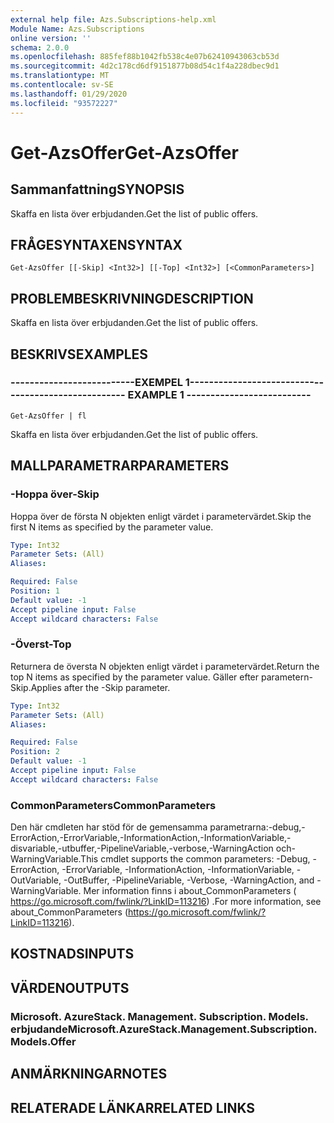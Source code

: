 ```yaml
---
external help file: Azs.Subscriptions-help.xml
Module Name: Azs.Subscriptions
online version: ''
schema: 2.0.0
ms.openlocfilehash: 885fef88b1042fb538c4e07b62410943063cb53d
ms.sourcegitcommit: 4d2c178cd6df9151877b08d54c1f4a228dbec9d1
ms.translationtype: MT
ms.contentlocale: sv-SE
ms.lasthandoff: 01/29/2020
ms.locfileid: "93572227"
---
```

# <span data-ttu-id="bf35c-101">Get-AzsOffer</span><span class="sxs-lookup"><span data-stu-id="bf35c-101">Get-AzsOffer</span></span>

## <span data-ttu-id="bf35c-102">Sammanfattning</span><span class="sxs-lookup"><span data-stu-id="bf35c-102">SYNOPSIS</span></span>
<span data-ttu-id="bf35c-103">Skaffa en lista över erbjudanden.</span><span class="sxs-lookup"><span data-stu-id="bf35c-103">Get the list of public offers.</span></span>

## <span data-ttu-id="bf35c-104">FRÅGESYNTAXEN</span><span class="sxs-lookup"><span data-stu-id="bf35c-104">SYNTAX</span></span>

```
Get-AzsOffer [[-Skip] <Int32>] [[-Top] <Int32>] [<CommonParameters>]
```

## <span data-ttu-id="bf35c-105">PROBLEMBESKRIVNING</span><span class="sxs-lookup"><span data-stu-id="bf35c-105">DESCRIPTION</span></span>
<span data-ttu-id="bf35c-106">Skaffa en lista över erbjudanden.</span><span class="sxs-lookup"><span data-stu-id="bf35c-106">Get the list of public offers.</span></span>

## <span data-ttu-id="bf35c-107">BESKRIVS</span><span class="sxs-lookup"><span data-stu-id="bf35c-107">EXAMPLES</span></span>

### <span data-ttu-id="bf35c-108">--------------------------EXEMPEL 1--------------------------</span><span class="sxs-lookup"><span data-stu-id="bf35c-108">-------------------------- EXAMPLE 1 --------------------------</span></span>
```
Get-AzsOffer | fl
```

<span data-ttu-id="bf35c-109">Skaffa en lista över erbjudanden.</span><span class="sxs-lookup"><span data-stu-id="bf35c-109">Get the list of public offers.</span></span>

## <span data-ttu-id="bf35c-110">MALLPARAMETRAR</span><span class="sxs-lookup"><span data-stu-id="bf35c-110">PARAMETERS</span></span>

### <span data-ttu-id="bf35c-111">-Hoppa över</span><span class="sxs-lookup"><span data-stu-id="bf35c-111">-Skip</span></span>
<span data-ttu-id="bf35c-112">Hoppa över de första N objekten enligt värdet i parametervärdet.</span><span class="sxs-lookup"><span data-stu-id="bf35c-112">Skip the first N items as specified by the parameter value.</span></span>

```yaml
Type: Int32
Parameter Sets: (All)
Aliases: 

Required: False
Position: 1
Default value: -1
Accept pipeline input: False
Accept wildcard characters: False
```

### <span data-ttu-id="bf35c-113">-Överst</span><span class="sxs-lookup"><span data-stu-id="bf35c-113">-Top</span></span>
<span data-ttu-id="bf35c-114">Returnera de översta N objekten enligt värdet i parametervärdet.</span><span class="sxs-lookup"><span data-stu-id="bf35c-114">Return the top N items as specified by the parameter value.</span></span>
<span data-ttu-id="bf35c-115">Gäller efter parametern-Skip.</span><span class="sxs-lookup"><span data-stu-id="bf35c-115">Applies after the -Skip parameter.</span></span>

```yaml
Type: Int32
Parameter Sets: (All)
Aliases: 

Required: False
Position: 2
Default value: -1
Accept pipeline input: False
Accept wildcard characters: False
```

### <span data-ttu-id="bf35c-116">CommonParameters</span><span class="sxs-lookup"><span data-stu-id="bf35c-116">CommonParameters</span></span>
<span data-ttu-id="bf35c-117">Den här cmdleten har stöd för de gemensamma parametrarna:-debug,-ErrorAction,-ErrorVariable,-InformationAction,-InformationVariable,-disvariable,-utbuffer,-PipelineVariable,-verbose,-WarningAction och-WarningVariable.</span><span class="sxs-lookup"><span data-stu-id="bf35c-117">This cmdlet supports the common parameters: -Debug, -ErrorAction, -ErrorVariable, -InformationAction, -InformationVariable, -OutVariable, -OutBuffer, -PipelineVariable, -Verbose, -WarningAction, and -WarningVariable.</span></span> <span data-ttu-id="bf35c-118">Mer information finns i about_CommonParameters ( https://go.microsoft.com/fwlink/?LinkID=113216) .</span><span class="sxs-lookup"><span data-stu-id="bf35c-118">For more information, see about_CommonParameters (https://go.microsoft.com/fwlink/?LinkID=113216).</span></span>

## <span data-ttu-id="bf35c-119">KOSTNADS</span><span class="sxs-lookup"><span data-stu-id="bf35c-119">INPUTS</span></span>

## <span data-ttu-id="bf35c-120">VÄRDEN</span><span class="sxs-lookup"><span data-stu-id="bf35c-120">OUTPUTS</span></span>

### <span data-ttu-id="bf35c-121">Microsoft. AzureStack. Management. Subscription. Models. erbjudande</span><span class="sxs-lookup"><span data-stu-id="bf35c-121">Microsoft.AzureStack.Management.Subscription.Models.Offer</span></span>

## <span data-ttu-id="bf35c-122">ANMÄRKNINGAR</span><span class="sxs-lookup"><span data-stu-id="bf35c-122">NOTES</span></span>

## <span data-ttu-id="bf35c-123">RELATERADE LÄNKAR</span><span class="sxs-lookup"><span data-stu-id="bf35c-123">RELATED LINKS</span></span>

